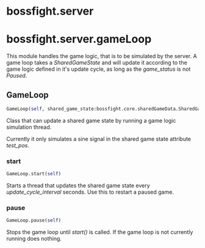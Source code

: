 <h1 id="bossfight.server">bossfight.server</h1>


<h1 id="bossfight.server.gameLoop">bossfight.server.gameLoop</h1>


This module handles the game logic, that is to be simulated by the server.
A game loop takes a *SharedGameState* and will update it according to the game logic
defined in it's update cycle, as long as the *game_status* is not *Paused*.

<h2 id="bossfight.server.gameLoop.GameLoop">GameLoop</h2>

```python
GameLoop(self, shared_game_state:bossfight.core.sharedGameData.SharedGameState)
```

Class that can update a shared game state by running a game logic simulation thread.

Currently it only simulates a sine signal in the shared game state attribute *test_pos*.

<h3 id="bossfight.server.gameLoop.GameLoop.start">start</h3>

```python
GameLoop.start(self)
```

Starts a thread that updates the shared game state every *update_cycle_interval* seconds.
Use this to restart a paused game.

<h3 id="bossfight.server.gameLoop.GameLoop.pause">pause</h3>

```python
GameLoop.pause(self)
```

Stops the game loop until *start()* is called.
If the game loop is not currently running does nothing.

